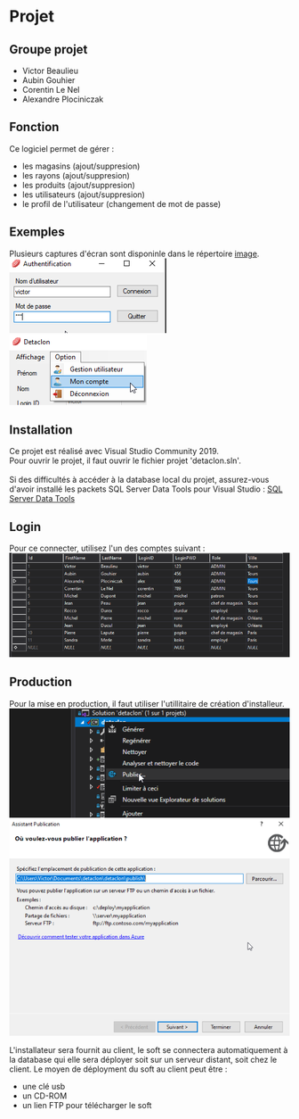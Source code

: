 # Projet

## Groupe projet

* Victor Beaulieu
* Aubin Gouhier
* Corentin Le Nel
* Alexandre Plociniczak

## Fonction
Ce logiciel permet de gérer :
* les magasins (ajout/suppresion)
* les rayons (ajout/suppresion)
* les produits (ajout/suppresion)
* les utilisateurs (ajout/suppresion)
* le profil de l'utilisateur (changement de mot de passe)

## Exemples
Plusieurs captures d'écran sont disponinle dans le répertoire [image](https://github.com/VictorBeaulieu/test_securite/blob/master/image). <br/>
![login_form1](https://github.com/VictorBeaulieu/test_securite/blob/master/image/login_form1.png)<br/>
![menu_option](https://github.com/VictorBeaulieu/test_securite/blob/master/image/menu_option.png)

## Installation

Ce projet est réalisé avec Visual Studio Community 2019.<br/>
Pour ouvrir le projet, il faut ouvrir le fichier projet 'detaclon.sln'.<br/><br/>
Si des difficultés à accéder à la database local du projet, assurez-vous d'avoir installé les packets SQL Server Data Tools pour Visual Studio : 
[SQL Server Data Tools](https://docs.microsoft.com/fr-fr/sql/ssdt/download-sql-server-data-tools-ssdt?view=sql-server-ver15&fbclid=IwAR3JL_AtK496_2khGUlI5h2o15sUTON6fnmoDVBX4HIeK2ULMitOZIg4nh0)

## Login
Pour ce connecter, utilisez l'un des comptes suivant : ![all_logins](https://github.com/VictorBeaulieu/test_securite/blob/master/image/all_logins.png)

## Production

Pour la mise en production, il faut utiliser l'utillitaire de création d'installeur.<br/>
![make_installer_1](https://github.com/VictorBeaulieu/test_securite/blob/master/image/make_installer_1.png)<br/>
![make_installer_2](https://github.com/VictorBeaulieu/test_securite/blob/master/image/make_installer_2.png)

L'installateur sera fournit au client, le soft se connectera automatiquement à la database qui elle sera déployer soit sur un serveur distant, soit chez le client.
Le moyen de déployment du soft au client peut être :
* une clé usb
* un CD-ROM
* un lien FTP pour télécharger le soft